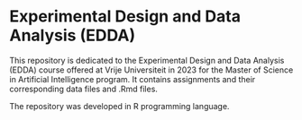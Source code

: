 # Experimental Design and Data Analysis (EDDA)
This repository is dedicated to the Experimental Design and Data Analysis (EDDA) course offered at Vrije Universiteit in 2023 for the Master of Science in Artificial Intelligence program. It contains assignments and their corresponding data files and .Rmd files.

The repository was developed in R programming language.

